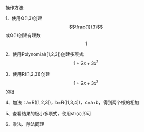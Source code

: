 操作方法

1、使用Q(1,3)创建 $$\frac{1}{3}$$ 或Q(1)创建有理数 $$1$$

2、使用Polynomial([1,2,3])创建多项式 $$1+2x+3x^2$$

3、使用R([1,2,3])创建$$1+2x+3x^2$$的根

4、加法：a=R([1,2,3])，b=R([1,3,4])，c=a+b，得到两个根的相加

5、查看结果的极小多项式，使用str(c)即可

6、乘法、除法同理

